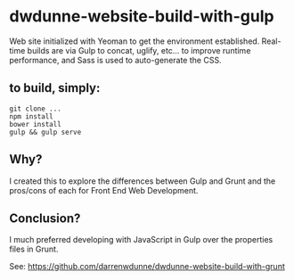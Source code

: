 # dwdunne-website-build-with-gulp

Web site initialized with Yeoman to get the environment established. Real-time builds are via Gulp to concat, uglify, etc... to improve runtime performance, and Sass is used to auto-generate the CSS.  

## to build, simply:

```
git clone ...
npm install
bower install
gulp && gulp serve
```

## Why?
I created this to explore the differences between Gulp and Grunt and the pros/cons of each for Front End Web Development.  

## Conclusion?
I much preferred developing with JavaScript in Gulp over the properties files in Grunt.

See:
https://github.com/darrenwdunne/dwdunne-website-build-with-grunt

